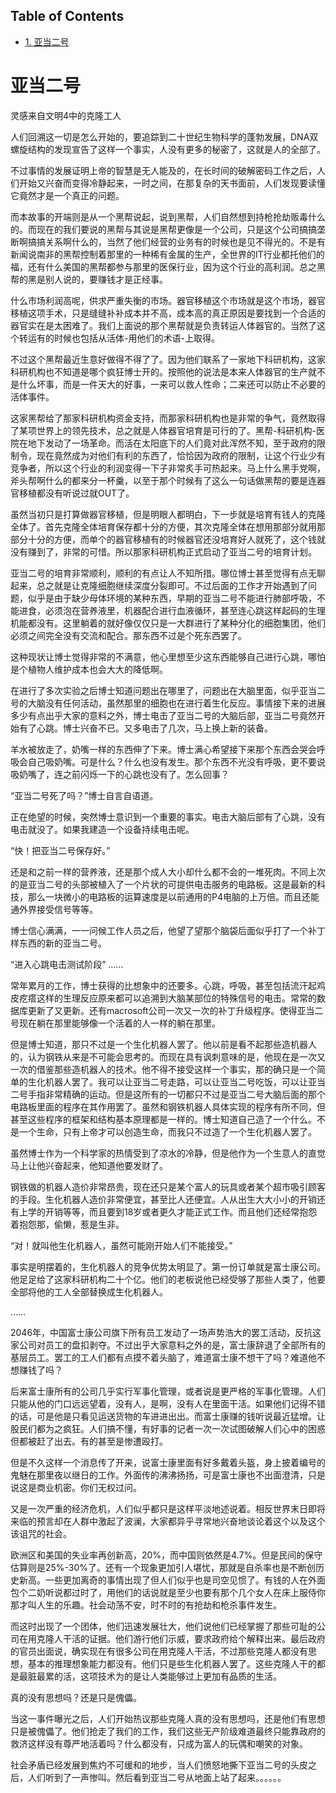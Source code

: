 <nav id="table-of-contents">
<h2>Table of Contents</h2>
<div id="text-table-of-contents">
<ul>
<li><a href="#orgheadline1">1. 亚当二号</a></li>
</ul>
</div>
</nav>


# 亚当二号<a id="orgheadline1"></a>

灵感来自文明4中的克隆工人

人们回溯这一切是怎么开始的，要追踪到二十世纪生物科学的蓬勃发展，DNA双螺旋结构的发现宣告了这样一个事实，人没有更多的秘密了，这就是人的全部了。

不过事情的发展证明上帝的智慧是无人能及的，在长时间的破解密码工作之后，人们开始又兴奋而变得冷静起来，一时之间，在那复杂的天书面前，人们发现要读懂它竟然才是一个真正的问题。

而本故事的开端则是从一个黑帮说起，说到黑帮，人们自然想到持枪抢劫贩毒什么的。而现在的我们要说的黑帮与其说是黑帮更像是一个公司，只是这个公司搞搞垄断啊搞搞关系啊什么的，当然了他们经营的业务有的时候也是见不得光的。不是有新闻说南非的黑帮控制着那里的一种稀有金属的生产，全世界的IT行业都托他们的福，还有什么美国的黑帮都参与那里的医保行业，因为这个行业的高利润。总之黑帮的黑是别人说的，要赚钱才是正经事。

什么市场利润高呢，供求严重失衡的市场。器官移植这个市场就是这个市场，器官移植这项手术，只是缝缝补补成本并不高，成本高的真正原因是要找到一个合适的器官实在是太困难了。我们上面说的那个黑帮就是负责转运人体器官的。当然了这个转运有的时候也包括从活体-用他们的术语-上取得。

不过这个黑帮最近生意好做得不得了了。因为他们联系了一家地下科研机构，这家科研机构也不知道是哪个疯狂博士开的。按照他的说法是本来人体器官的生产就不是什么坏事，而是一件天大的好事，一来可以救人性命；二来还可以防止不必要的活体事件。

这家黑帮给了那家科研机构资金支持，而那家科研机构也是非常的争气，竟然取得了某项世界上的领先技术，总之就是人体器官培育是可行的了。黑帮-科研机构-医院在地下发动了一场革命。而活在太阳底下的人们竟对此浑然不知，至于政府的限制令，现在竟然成为对他们有利的东西了，恰恰因为政府的限制，让这个行业少有竞争者，所以这个行业的利润变得一下子非常炙手可热起来。马上什么黑手党啊，斧头帮啊什么的都来分一杯羹，以至于那个时候有了这么一句话做黑帮的要是连器官移植都没有听说过就OUT了。

虽然当初只是打算做器官移植，但是明眼人都明白，下一步就是培育有钱人的克隆全体了。首先克隆全体培育保存都十分的方便，其次克隆全体在想用那部分就用那部分十分的方便，而单个的器官移植有的时候器官还没培育好人就死了，这个钱就没有赚到了，非常的可惜。所以那家科研机构正式启动了亚当二号的培育计划。

亚当二号的培育非常顺利，顺利的有点让人不知所措。哪位博士甚至觉得有点无聊起来，总之就是让克隆细胞继续深度分裂即可。不过后面的工作才开始遇到了问题，似乎是由于缺少母体环境的某种东西，早期的亚当二号不能进行肺部呼吸，不能进食，必须泡在营养液里，机器配合进行血液循环，甚至连心跳这样起码的生理机能都没有。这里躺着的就好像仅仅只是一大群进行了某种分化的细胞集团，他们必须之间完全没有交流和配合。那东西不过是个死东西罢了。

这种现状让博士觉得非常的不满意，他心里想至少这东西能够自己进行心跳，哪怕是个植物人维护成本也会大大的降低啊。

在进行了多次实验之后博士知道问题出在哪里了，问题出在大脑里面，似乎亚当二号的大脑没有任何活动，虽然那里的细胞也在进行着生化反应。事情接下来的进展多少有点出乎大家的意料之外，博士电击了亚当二号的大脑后部，亚当二号竟然开始有了心跳。博士兴奋不已。又多电击了几次，马上换上新的装备。

羊水被放走了，奶嘴一样的东西伸了下来。博士满心希望接下来那个东西会哭会呼吸会自己吸奶嘴。可是什么？什么也没有发生。那个东西不光没有呼吸，更不要说吸奶嘴了，连之前闪烁一下的心跳也没有了。怎么回事？

“亚当二号死了吗？”博士自言自语道。

正在绝望的时候，突然博士意识到一个重要的事实。电击大脑后部有了心跳，没有电击就没了。如果我建造一个设备持续电击呢。

“快！把亚当二号保存好。”

还是和之前一样的营养液，还是那个成人大小却什么都不会的一堆死肉。不同上次的是亚当二号的头部被植入了一个片状的可提供电击服务的电路板。这是最新的科技，那么一块微小的电路板的运算速度是以前通用的P4电脑的上万倍。而且还能通外界接受信号等等。

博士信心满满，一一问候工作人员之后，他望了望那个脑袋后面似乎打了一个补丁样东西的新的亚当二号。

“进入心跳电击测试阶段”
&#x2026;&#x2026;

常年累月的工作，博士获得的比想象中的还要多。心跳，呼吸，甚至包括流汗起鸡皮疙瘩这样的生理反应原来都可以追溯到大脑某部位的特殊信号的电击。常常的数据库更新了又更新。还有macrosoft公司一次又一次的补丁升级程序。使得亚当二号现在躺在那里能够像一个活着的人一样的躺在那里。

但是博士知道，那只不过是一个生化机器人罢了。他以前是看不起那些造机器人的，认为钢铁从来是不可能会思考的。而现在具有讽刺意味的是，他现在是一次又一次的借鉴那些造机器人的技术。他不得不接受这样一个事实，那的确只是一个简单的生化机器人罢了。我可以让亚当二号走路，可以让亚当二号吃饭，可以让亚当二号手指非常精确的运动。但是这所有的一切都只不过是亚当二号大脑后面的那个电路板里面的程序在其作用罢了。虽然和钢铁机器人具体实现的程序有所不同，但甚至这些程序的框架和结构基本原理都是一样的。博士知道自己造了一个什么。不是一个生命，只有上帝才可以创造生命，而我只不过造了一个生化机器人罢了。

虽然博士作为一个科学家的热情受到了凉水的冷静，但是他作为一个生意人的直觉马上让他兴奋起来，他知道他要发财了。

钢铁做的机器人造价非常昂贵，现在还只是某个富人的玩具或者某个超市吸引顾客的手段。生化机器人造价非常便宜，甚至比人还便宜。人从出生大大小小的开销还有上学的开销等等，而且要到18岁或者更久才能正式工作。而且他们还经常抱怨着抱怨那，偷懒，惹是生非。

“对！就叫他生化机器人，虽然可能刚开始人们不能接受。”

事实是明摆着的，生化机器人的竞争优势太明显了。第一份订单就是富士康公司。他足足给了这家科研机构二十个亿。他们的老板说他已经受够了那些人类了，他要全部将他的工人全部替换成生化机器人。

&#x2026;&#x2026;

2046年，中国富士康公司旗下所有员工发动了一场声势浩大的罢工活动，反抗这家公司对员工的盘扣剥夺。不过出乎大家意料之外的是，富士康辞退了全部所有的基层员工。罢工的工人们都有点摸不着头脑了，难道富士康不想干了吗？难道他不想赚钱了吗？

后来富士康所有的公司几乎实行军事化管理，或者说是更严格的军事化管理。人们只能从他的门口远远望着，没有人，是啊，没有人在里面干活。如果他们记得不错的话，可是他是只看见运送货物的车进进出出。而富士康赚的钱听说最近猛增。让股民们都为之疯狂。人们搞不懂，有好事的记者一次一次试图破解人们心中的困惑但都被赶了出去。有的甚至是惨遭殴打。

但是不久这样一个消息传了开来，说富士康里面有好多戴着头盔，身上披着编号的鬼魅在那里夜以继日的工作。外面传的沸沸扬扬，可是富士康也不出面澄清，只是说这是商业机密。你们无权过问。

又是一次严重的经济危机，人们似乎都只是这样平淡地述说着。相反世界末日即将来临的预言却在人群中激起了波澜，大家都异乎寻常地兴奋地谈论着这个以及这个该诅咒的社会。

欧洲区和美国的失业率再创新高，20%，而中国则依然是4.7%。但是民间的保守估算则是25%-30%了。还有一个现象更加引人堪忧，那就是自杀率也是不断创历史新高。一些更加离奇的事情出现了但人们似乎也是司空见惯了。有钱的人在外面包个二奶听说都过时了，用他们的话说就是至少也要有那个几个女人在床上服侍你那才叫人生的乐趣。社会动荡不安，时不时的有抢劫和枪杀事件发生。

而这时出现了一个团体，他们迅速发展壮大，他们说他们已经掌握了那些可耻的公司在用克隆人干活的证据。他们游行他们示威，要求政府给个解释出来。最后政府的官员出面说，确实现在有很多公司在用克隆人干活，不过那些克隆人都没有思想，基本的推理想象能力都没有。他们只是些生化机器人罢了。这些克隆人干的都是最脏最累的活，这项技术为的是让人类能够过上更加有品质的生活。

真的没有思想吗？还是只是傀儡。

当这一事件曝光之后，人们开始热议那些克隆人真的没有思想吗，还是他们有思想只是被傀儡了。他们抢走了我们的工作，我们这些无产阶级难道最终只能靠政府的救济这样没有尊严地活着吗？什么都没有，只成为富人的玩偶和嘲笑的对象。

社会矛盾已经发展到焦灼不可缓和的地步，当人们愤怒地撕下亚当二号的头皮之后，人们听到了一声惨叫。然后看到亚当二号从地面上站了起来。。。。。。